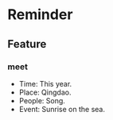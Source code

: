 # Reminder

## Feature

### meet

- Time: This year.  
- Place: Qingdao.  
- People: Song.  
- Event: Sunrise on the sea.  